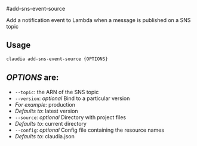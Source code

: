 #add-sns-event-source

Add a notification event to Lambda when a message is published on a SNS topic

## Usage

```bash
claudia add-sns-event-source {OPTIONS}
```

## _OPTIONS_ are:

*  `--topic`:  the ARN of the SNS topic
*  `--version`:  _optional_ Bind to a particular version
  * _For example_: production
  * _Defaults to_: latest version
*  `--source`:  _optional_ Directory with project files
  * _Defaults to_: current directory
*  `--config`:  _optional_ Config file containing the resource names
  * _Defaults to_: claudia.json
